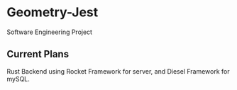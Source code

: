 # Geometry-Jest
Software Engineering Project
## Current Plans
Rust Backend using Rocket Framework for server, and Diesel Framework for mySQL.